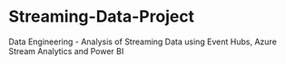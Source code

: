 # Streaming-Data-Project
Data Engineering - Analysis of Streaming Data using Event Hubs, Azure Stream Analytics and Power BI
